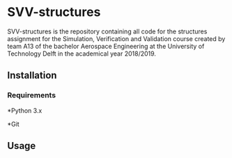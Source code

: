 # SVV-structures

SVV-structures is the repository containing all code for the structures assignment for the Simulation, Verification and Validation course created by team A13 of the bachelor Aerospace Engineering at the University of Technology Delft in the academical year 2018/2019.

##  Installation

### Requirements
*Python 3.x

*Git

##  Usage
